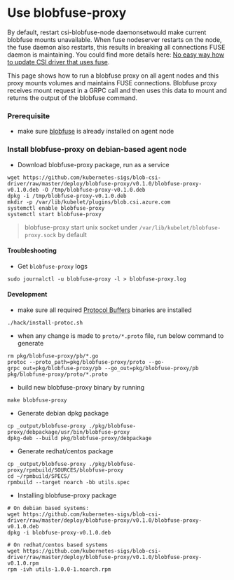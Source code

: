 # Use blobfuse-proxy

By default, restart csi-blobfuse-node daemonsetwould make current blobfuse mounts unavailable. When fuse nodeserver restarts on the node, the fuse daemon also restarts, this results in breaking all connections FUSE daemon is maintaining. You could find more details here: [No easy way how to update CSI driver that uses fuse](https://github.com/kubernetes/kubernetes/issues/70013).

This page shows how to run a blobfuse proxy on all agent nodes and this proxy mounts volumes and maintains FUSE connections. Blobfuse proxy receives mount request in a GRPC call and then uses this data to mount and returns the output of the blobfuse command.

### Prerequisite
 - make sure [blobfuse](https://github.com/Azure/azure-storage-fuse) is already installed on agent node

### Install blobfuse-proxy on debian-based agent node

 - Download blobfuse-proxy package, run as a service
```console
wget https://github.com/kubernetes-sigs/blob-csi-driver/raw/master/deploy/blobfuse-proxy/v0.1.0/blobfuse-proxy-v0.1.0.deb -O /tmp/blobfuse-proxy-v0.1.0.deb
dpkg -i /tmp/blobfuse-proxy-v0.1.0.deb
mkdir -p /var/lib/kubelet/plugins/blob.csi.azure.com
systemctl enable blobfuse-proxy
systemctl start blobfuse-proxy
```
> blobfuse-proxy start unix socket under `/var/lib/kubelet/blobfuse-proxy.sock` by default

#### Troubleshooting
 - Get `blobfuse-proxy` logs
```console
sudo journalctl -u blobfuse-proxy -l > blobfuse-proxy.log
```

#### Development
 - make sure all required [Protocol Buffers](https://github.com/protocolbuffers/protobuf) binaries are installed
```console
./hack/install-protoc.sh
```
 - when any change is made to `proto/*.proto` file, run below command to generate
```console
rm pkg/blobfuse-proxy/pb/*.go
protoc --proto_path=pkg/blobfuse-proxy/proto --go-grpc_out=pkg/blobfuse-proxy/pb --go_out=pkg/blobfuse-proxy/pb pkg/blobfuse-proxy/proto/*.proto
```
 - build new blobfuse-proxy binary by running
```console
make blobfuse-proxy
```

 - Generate debian dpkg package
```console
cp _output/blobfuse-proxy ./pkg/blobfuse-proxy/debpackage/usr/bin/blobfuse-proxy
dpkg-deb --build pkg/blobfuse-proxy/debpackage
```

 - Generate redhat/centos package
```console
cp _output/blobfuse-proxy ./pkg/blobfuse-proxy/rpmbuild/SOURCES/blobfuse-proxy
cd ~/rpmbuild/SPECS/
rpmbuild --target noarch -bb utils.spec
```

- Installing blobfuse-proxy package
```console
# On debian based systems:
wget https://github.com/kubernetes-sigs/blob-csi-driver/raw/master/deploy/blobfuse-proxy/v0.1.0/blobfuse-proxy-v0.1.0.deb
dpkg -i blobfuse-proxy-v0.1.0.deb

# On redhat/centos based systems
wget https://github.com/kubernetes-sigs/blob-csi-driver/raw/master/deploy/blobfuse-proxy/v0.1.0/blobfuse-proxy-v0.1.0.rpm
rpm -ivh utils-1.0.0-1.noarch.rpm
```
